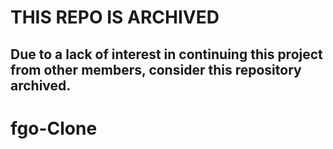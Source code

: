 # THIS REPO IS ARCHIVED
## Due to a lack of interest in continuing this project from other members, consider this repository archived.

# fgo-Clone
